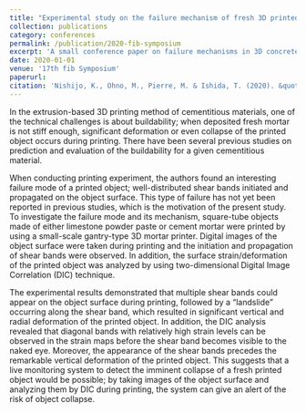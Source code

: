 ```yaml
---
title: "Experimental study on the failure mechanism of fresh 3D printed mortar in extrusion based method"
collection: publications
category: conferences
permalink: /publication/2020-fib-symposium
excerpt: 'A small conference paper on failure mechanisms in 3D concrete printing characterised using digital image correlation (DIC).'
date: 2020-01-01
venue: '17th fib Symposium'
paperurl:
citation: 'Nishijo, K., Ohno, M., Pierre, M. & Ishida, T. (2020). &quot;Experimental study on the failure mechanism of fresh 3D printed mortar in extrusion based method.&quot; In <i>17th fib Symposium Proceedings</i>.'
---
```


In the extrusion-based 3D printing method of cementitious materials, one of the technical challenges is
about buildability; when deposited fresh mortar is not stiff enough, significant deformation or even
collapse of the printed object occurs during printing. There have been several previous studies on
prediction and evaluation of the buildability for a given cementitious material.

When conducting printing experiment, the authors found an interesting failure mode of a printed object; well-distributed shear
bands initiated and propagated on the object surface. This type of failure has not yet been reported in
previous studies, which is the motivation of the present study. To investigate the failure mode and its
mechanism, square-tube objects made of either limestone powder paste or cement mortar were printed
by using a small-scale gantry-type 3D mortar printer. Digital images of the object surface were taken
during printing and the initiation and propagation of shear bands were observed. In addition, the surface
strain/deformation of the printed object was analyzed by using two-dimensional Digital Image
Correlation (DIC) technique.

The experimental results demonstrated that multiple shear bands could
appear on the object surface during printing, followed by a “landslide” occurring along the shear band,
which resulted in significant vertical and radial deformation of the printed object. In addition, the DIC
analysis revealed that diagonal bands with relatively high strain levels can be observed in the strain maps
before the shear band becomes visible to the naked eye. Moreover, the appearance of the shear bands
precedes the remarkable vertical deformation of the printed object. This suggests that a live monitoring
system to detect the imminent collapse of a fresh printed object would be possible; by taking images of
the object surface and analyzing them by DIC during printing, the system can give an alert of the risk of
object collapse.
